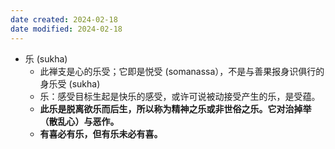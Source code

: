 ```yaml
---
date created: 2024-02-18
date modified: 2024-02-18
---
```

- 乐 (sukha)
    - 此禅支是心的乐受；它即是悦受 (somanassa），不是与善果报身识俱行的身乐受 (sukha)
    - 乐：感受目标生起是快乐的感受，或许可说被动接受产生的乐，是受蕴。
    - **此乐是脱离欲乐而后生，所以称为精神之乐或非世俗之乐。它对治掉举（散乱心）与恶作。**
    - **有喜必有乐，但有乐未必有喜。**

